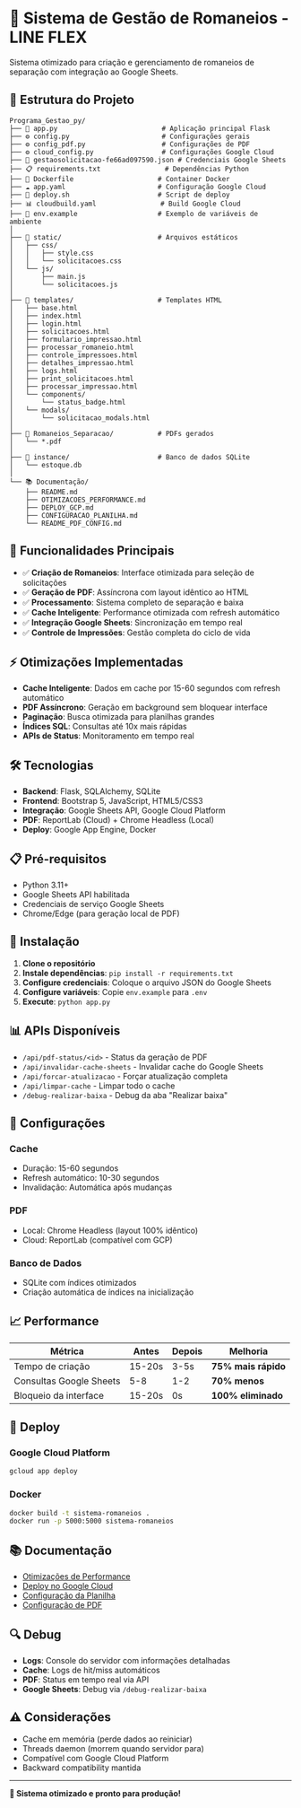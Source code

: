 # 🚀 Sistema de Gestão de Romaneios - LINE FLEX

Sistema otimizado para criação e gerenciamento de romaneios de separação com integração ao Google Sheets.

## 📁 **Estrutura do Projeto**

```
Programa_Gestao_py/
├── 📄 app.py                          # Aplicação principal Flask
├── ⚙️ config.py                       # Configurações gerais
├── ⚙️ config_pdf.py                   # Configurações de PDF
├── ⚙️ cloud_config.py                 # Configurações Google Cloud
├── 🔐 gestaosolicitacao-fe66ad097590.json # Credenciais Google Sheets
├── 📋 requirements.txt                # Dependências Python
├── 🐳 Dockerfile                     # Container Docker
├── ☁️ app.yaml                       # Configuração Google Cloud
├── 🚀 deploy.sh                      # Script de deploy
├── 📊 cloudbuild.yaml                # Build Google Cloud
├── 📝 env.example                    # Exemplo de variáveis de ambiente
│
├── 📁 static/                        # Arquivos estáticos
│   ├── css/
│   │   ├── style.css
│   │   └── solicitacoes.css
│   └── js/
│       ├── main.js
│       └── solicitacoes.js
│
├── 📁 templates/                     # Templates HTML
│   ├── base.html
│   ├── index.html
│   ├── login.html
│   ├── solicitacoes.html
│   ├── formulario_impressao.html
│   ├── processar_romaneio.html
│   ├── controle_impressoes.html
│   ├── detalhes_impressao.html
│   ├── logs.html
│   ├── print_solicitacoes.html
│   ├── processar_impressao.html
│   └── components/
│       └── status_badge.html
│   └── modals/
│       └── solicitacao_modals.html
│
├── 📁 Romaneios_Separacao/           # PDFs gerados
│   └── *.pdf
│
├── 📁 instance/                      # Banco de dados SQLite
│   └── estoque.db
│
└── 📚 Documentação/
    ├── README.md
    ├── OTIMIZACOES_PERFORMANCE.md
    ├── DEPLOY_GCP.md
    ├── CONFIGURACAO_PLANILHA.md
    └── README_PDF_CONFIG.md
```

## 🚀 **Funcionalidades Principais**

- ✅ **Criação de Romaneios**: Interface otimizada para seleção de solicitações
- ✅ **Geração de PDF**: Assíncrona com layout idêntico ao HTML
- ✅ **Processamento**: Sistema completo de separação e baixa
- ✅ **Cache Inteligente**: Performance otimizada com refresh automático
- ✅ **Integração Google Sheets**: Sincronização em tempo real
- ✅ **Controle de Impressões**: Gestão completa do ciclo de vida

## ⚡ **Otimizações Implementadas**

- **Cache Inteligente**: Dados em cache por 15-60 segundos com refresh automático
- **PDF Assíncrono**: Geração em background sem bloquear interface
- **Paginação**: Busca otimizada para planilhas grandes
- **Índices SQL**: Consultas até 10x mais rápidas
- **APIs de Status**: Monitoramento em tempo real

## 🛠️ **Tecnologias**

- **Backend**: Flask, SQLAlchemy, SQLite
- **Frontend**: Bootstrap 5, JavaScript, HTML5/CSS3
- **Integração**: Google Sheets API, Google Cloud Platform
- **PDF**: ReportLab (Cloud) + Chrome Headless (Local)
- **Deploy**: Google App Engine, Docker

## 📋 **Pré-requisitos**

- Python 3.11+
- Google Sheets API habilitada
- Credenciais de serviço Google Sheets
- Chrome/Edge (para geração local de PDF)

## 🚀 **Instalação**

1. **Clone o repositório**
2. **Instale dependências**: `pip install -r requirements.txt`
3. **Configure credenciais**: Coloque o arquivo JSON do Google Sheets
4. **Configure variáveis**: Copie `env.example` para `.env`
5. **Execute**: `python app.py`

## 📊 **APIs Disponíveis**

- `/api/pdf-status/<id>` - Status da geração de PDF
- `/api/invalidar-cache-sheets` - Invalidar cache do Google Sheets
- `/api/forcar-atualizacao` - Forçar atualização completa
- `/api/limpar-cache` - Limpar todo o cache
- `/debug-realizar-baixa` - Debug da aba "Realizar baixa"

## 🔧 **Configurações**

### **Cache**
- Duração: 15-60 segundos
- Refresh automático: 10-30 segundos
- Invalidação: Automática após mudanças

### **PDF**
- Local: Chrome Headless (layout 100% idêntico)
- Cloud: ReportLab (compatível com GCP)

### **Banco de Dados**
- SQLite com índices otimizados
- Criação automática de índices na inicialização

## 📈 **Performance**

| Métrica | Antes | Depois | Melhoria |
|---------|-------|--------|----------|
| Tempo de criação | 15-20s | 3-5s | **75% mais rápido** |
| Consultas Google Sheets | 5-8 | 1-2 | **70% menos** |
| Bloqueio da interface | 15-20s | 0s | **100% eliminado** |

## 🚀 **Deploy**

### **Google Cloud Platform**
```bash
gcloud app deploy
```

### **Docker**
```bash
docker build -t sistema-romaneios .
docker run -p 5000:5000 sistema-romaneios
```

## 📚 **Documentação**

- [Otimizações de Performance](OTIMIZACOES_PERFORMANCE.md)
- [Deploy no Google Cloud](DEPLOY_GCP.md)
- [Configuração da Planilha](CONFIGURACAO_PLANILHA.md)
- [Configuração de PDF](README_PDF_CONFIG.md)

## 🔍 **Debug**

- **Logs**: Console do servidor com informações detalhadas
- **Cache**: Logs de hit/miss automáticos
- **PDF**: Status em tempo real via API
- **Google Sheets**: Debug via `/debug-realizar-baixa`

## ⚠️ **Considerações**

- Cache em memória (perde dados ao reiniciar)
- Threads daemon (morrem quando servidor para)
- Compatível com Google Cloud Platform
- Backward compatibility mantida

---

**🎯 Sistema otimizado e pronto para produção!**
